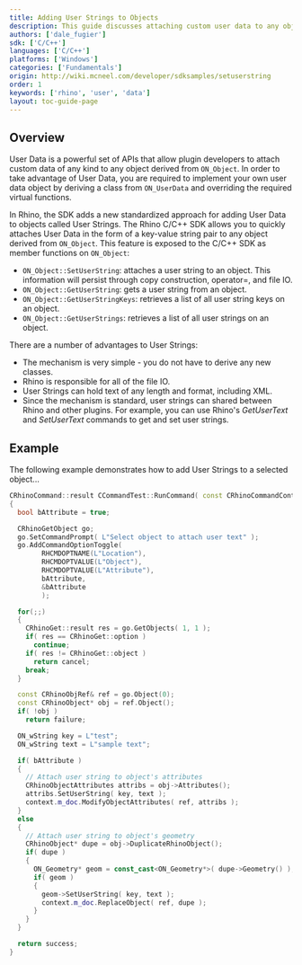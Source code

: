 ```yaml
---
title: Adding User Strings to Objects
description: This guide discusses attaching custom user data to any object using the Rhino C/C++ SDK.
authors: ['dale_fugier']
sdk: ['C/C++']
languages: ['C/C++']
platforms: ['Windows']
categories: ['Fundamentals']
origin: http://wiki.mcneel.com/developer/sdksamples/setuserstring
order: 1
keywords: ['rhino', 'user', 'data']
layout: toc-guide-page
---
```


 
## Overview

User Data is a powerful set of APIs that allow plugin developers to attach custom data of any kind to any object derived from `ON_Object`.  In order to take advantage of User Data, you are required to implement your own user data object by deriving a class from `ON_UserData` and overriding the required virtual functions.

In Rhino, the SDK adds a new standardized approach for adding User Data to objects called User Strings.  The Rhino C/C++ SDK allows you to quickly attaches User Data in the form of a key-value string pair to any object derived from `ON_Object`.  This feature is exposed to the C/C++ SDK as member functions on `ON_Object`:

- `ON_Object::SetUserString`: attaches a user string to an object. This information will persist through copy construction, operator=, and file IO.
- `ON_Object::GetUserString`: gets a user string from an object.
- `ON_Object::GetUserStringKeys`: retrieves a list of all user string keys on an object.
- `ON_Object::GetUserStrings`: retrieves a list of all user strings on an object.

There are a number of advantages to User Strings:

- The mechanism is very simple - you do not have to derive any new classes.
- Rhino is responsible for all of the file IO.
- User Strings can hold text of any length and format, including XML.
- Since the mechanism is standard, user strings can shared between Rhino and other plugins.  For example, you can use Rhino's *GetUserText* and *SetUserText* commands to get and set user strings.

## Example

The following example demonstrates how to add User Strings to a selected object...

```cpp
CRhinoCommand::result CCommandTest::RunCommand( const CRhinoCommandContext& context )
{
  bool bAttribute = true;

  CRhinoGetObject go;
  go.SetCommandPrompt( L"Select object to attach user text" );
  go.AddCommandOptionToggle(
        RHCMDOPTNAME(L"Location"),
        RHCMDOPTVALUE(L"Object"),
        RHCMDOPTVALUE(L"Attribute"),
        bAttribute,
        &bAttribute
        );

  for(;;)
  {
    CRhinoGet::result res = go.GetObjects( 1, 1 );
    if( res == CRhinoGet::option )
      continue;
    if( res != CRhinoGet::object )
      return cancel;
    break;
  }

  const CRhinoObjRef& ref = go.Object(0);
  const CRhinoObject* obj = ref.Object();
  if( !obj )
    return failure;

  ON_wString key = L"test";
  ON_wString text = L"sample text";

  if( bAttribute )
  {
    // Attach user string to object's attributes
    CRhinoObjectAttributes attribs = obj->Attributes();
    attribs.SetUserString( key, text );
    context.m_doc.ModifyObjectAttributes( ref, attribs );
  }
  else
  {
    // Attach user string to object's geometry
    CRhinoObject* dupe = obj->DuplicateRhinoObject();
    if( dupe )
    {
      ON_Geometry* geom = const_cast<ON_Geometry*>( dupe->Geometry() );
      if( geom )
      {
        geom->SetUserString( key, text );
        context.m_doc.ReplaceObject( ref, dupe );
      }
    }
  }

  return success;
}
```
